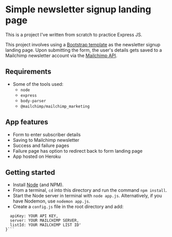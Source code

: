 # Simple newsletter signup landing page

This is a project I've written from scratch to practice Express JS.

This project involves using a [Bootstrap template](https://getbootstrap.com/docs/4.0/examples/sign-in/) as the newsletter signup landing page. Upon submitting the form, the user's details gets saved to a Mailchimp newsletter account via the [Mailchimp API](https://mailchimp.com/developer/api/).

## Requirements

- Some of the tools used:
  - `node`
  - `express`
  - `body-parser`
  - `@mailchimp/mailchimp_marketing`

## App features

- Form to enter subscriber details
- Saving to Mailchimp newsletter
- Success and failure pages
- Failure page has option to redirect back to form landing page
- App hosted on Heroku

## Getting started

- Install [Node](https://nodejs.org/en/) (and NPM).
- From a terminal, `cd` into this directory and run the command `npm install`.
- Start the Node server in terminal with `node app.js`. Alternatively, if you have Nodemon, use `nodemon app.js`.
- Create a `config.js` file in the root directory and add: 
```module.exports = {
  apiKey: YOUR API KEY,
  server: YOUR MAILCHIMP SERVER,
  listId: YOUR MAILCHIMP LIST ID'
}```

